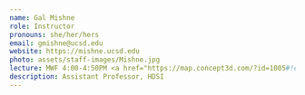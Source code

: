 ```yaml
---
name: Gal Mishne
role: Instructor
pronouns: she/her/hers
email: gmishne@ucsd.edu
website: https://mishne.ucsd.edu
photo: assets/staff-images/Mishne.jpg
lecture: MWF 4:00-4:50PM <a href="https://map.concept3d.com/?id=1005#!ct/18312,63891,65653?m/246320?s/PCYNH">Pepper Canyon Hall 106</a>
description: Assistant Professor, HDSI
---
```

